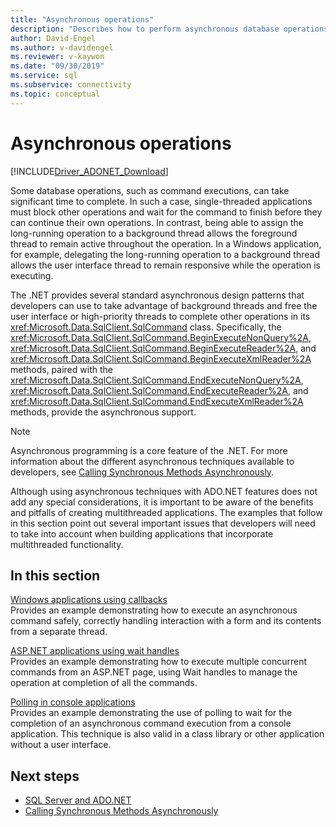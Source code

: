 ```yaml
---
title: "Asynchronous operations"
description: "Describes how to perform asynchronous database operations by using an API that is modeled after the asynchronous model used by the .NET Framework."
author: David-Engel
ms.author: v-davidengel
ms.reviewer: v-kaywon
ms.date: "09/30/2019"
ms.service: sql
ms.subservice: connectivity
ms.topic: conceptual
---
```

# Asynchronous operations

[!INCLUDE[Driver_ADONET_Download](../../../includes/driver_adonet_download.md)]

Some database operations, such as command executions, can take significant time to complete. In such a case, single-threaded applications must block other operations and wait for the command to finish before they can continue their own operations. In contrast, being able to assign the long-running operation to a background thread allows the foreground thread to remain active throughout the operation. In a Windows application, for example, delegating the long-running operation to a background thread allows the user interface thread to remain responsive while the operation is executing.  
  
The .NET provides several standard asynchronous design patterns that developers can use to take advantage of background threads and free the user interface or high-priority threads to complete other operations in its <xref:Microsoft.Data.SqlClient.SqlCommand> class. Specifically, the <xref:Microsoft.Data.SqlClient.SqlCommand.BeginExecuteNonQuery%2A>, <xref:Microsoft.Data.SqlClient.SqlCommand.BeginExecuteReader%2A>, and <xref:Microsoft.Data.SqlClient.SqlCommand.BeginExecuteXmlReader%2A> methods, paired with the <xref:Microsoft.Data.SqlClient.SqlCommand.EndExecuteNonQuery%2A>, <xref:Microsoft.Data.SqlClient.SqlCommand.EndExecuteReader%2A>, and <xref:Microsoft.Data.SqlClient.SqlCommand.EndExecuteXmlReader%2A> methods, provide the asynchronous support.  
  
> [!NOTE]
>  Asynchronous programming is a core feature of the .NET. For more information about the different asynchronous techniques available to developers, see [Calling Synchronous Methods Asynchronously](/dotnet/standard/asynchronous-programming-patterns/calling-synchronous-methods-asynchronously).  
  
Although using asynchronous techniques with ADO.NET features does not add any special considerations, it is important to be aware of the benefits and pitfalls of creating multithreaded applications. The examples that follow in this section point out several important issues that developers will need to take into account when building applications that incorporate multithreaded functionality.  
  
## In this section  
[Windows applications using callbacks](windows-applications-callbacks.md)  
Provides an example demonstrating how to execute an asynchronous command safely, correctly handling interaction with a form and its contents from a separate thread.  
  
[ASP.NET applications using wait handles](aspnet-apps-use-wait-handles.md)  
Provides an example demonstrating how to execute multiple concurrent commands from an ASP.NET page, using Wait handles to manage the operation at completion of all the commands.  
  
[Polling in console applications](poll-console-applications.md)  
Provides an example demonstrating the use of polling to wait for the completion of an asynchronous command execution from a console application. This technique is also valid in a class library or other application without a user interface.  
  
## Next steps
- [SQL Server and ADO.NET](index.md)
- [Calling Synchronous Methods Asynchronously](/dotnet/standard/asynchronous-programming-patterns/calling-synchronous-methods-asynchronously)